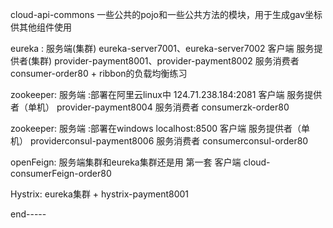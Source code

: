 cloud-api-commons 一些公共的pojo和一些公共方法的模块，用于生成gav坐标供其他组件使用

eureka : 服务端(集群) eureka-server7001、eureka-server7002
            客户端 服务提供者(集群) provider-payment8001、provider-payment8002
                    服务消费者    consumer-order80 + ribbon的负载均衡练习

zookeeper: 服务端 :部署在阿里云linux中 124.71.238.184:2081
            客户端 服务提供者（单机） provider-payment8004
                    服务消费者    consumerzk-order80

zookeeper: 服务端 :部署在windows  localhost:8500
            客户端 服务提供者（单机） providerconsul-payment8006
                    服务消费者    consumerconsul-order80

openFeign: 服务端集群和eureka集群还是用 第一套
            客户端 cloud-consumerFeign-order80

Hystrix: eureka集群 + hystrix-payment8001

end-----
